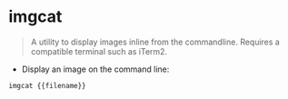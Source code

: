 # imgcat

> A utility to display images inline from the commandline.
> Requires a compatible terminal such as iTerm2.

- Display an image on the command line:

`imgcat {{filename}}`
